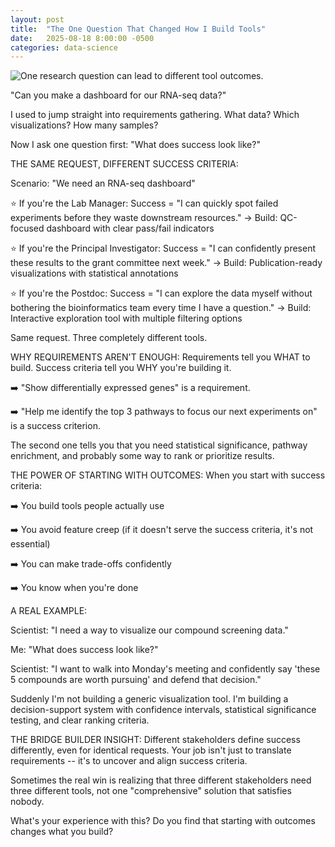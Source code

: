 ```yaml
---
layout: post
title:  "The One Question That Changed How I Build Tools"
date:   2025-08-18 8:00:00 -0500
categories: data-science
---
```


![One research question can lead to different tool outcomes.](/assets/images/posts/2025-08-18-the-one-question-that-changed-how-i-build-tools.png)

"Can you make a dashboard for our RNA-seq data?"

I used to jump straight into requirements gathering. What data? Which visualizations? How many samples?

Now I ask one question first: "What does success look like?"

THE SAME REQUEST, DIFFERENT SUCCESS CRITERIA:

Scenario: "We need an RNA-seq dashboard"

⭐ If you're the Lab Manager: Success = "I can quickly spot failed experiments before they waste downstream resources." → Build: QC-focused dashboard with clear pass/fail indicators

⭐ If you're the Principal Investigator: Success = "I can confidently present these results to the grant committee next week." → Build: Publication-ready visualizations with statistical annotations

⭐ If you're the Postdoc: Success = "I can explore the data myself without bothering the bioinformatics team every time I have a question." → Build: Interactive exploration tool with multiple filtering options

Same request. Three completely different tools.

WHY REQUIREMENTS AREN'T ENOUGH: Requirements tell you WHAT to build. Success criteria tell you WHY you're building it.

➡️ "Show differentially expressed genes" is a requirement.

➡️ "Help me identify the top 3 pathways to focus our next experiments on" is a success criterion.

The second one tells you that you need statistical significance, pathway enrichment, and probably some way to rank or prioritize results.

THE POWER OF STARTING WITH OUTCOMES: When you start with success criteria:

➡️ You build tools people actually use

➡️ You avoid feature creep (if it doesn't serve the success criteria, it's not essential)

➡️ You can make trade-offs confidently

➡️ You know when you're done

A REAL EXAMPLE: 

Scientist: "I need a way to visualize our compound screening data."

Me: "What does success look like?"

Scientist: "I want to walk into Monday's meeting and confidently say 'these 5 compounds are worth pursuing' and defend that decision."

Suddenly I'm not building a generic visualization tool. I'm building a decision-support system with confidence intervals, statistical significance testing, and clear ranking criteria.

THE BRIDGE BUILDER INSIGHT: Different stakeholders define success differently, even for identical requests. Your job isn't just to translate requirements -- it's to uncover and align success criteria.

Sometimes the real win is realizing that three different stakeholders need three different tools, not one "comprehensive" solution that satisfies nobody.

What's your experience with this? Do you find that starting with outcomes changes what you build?